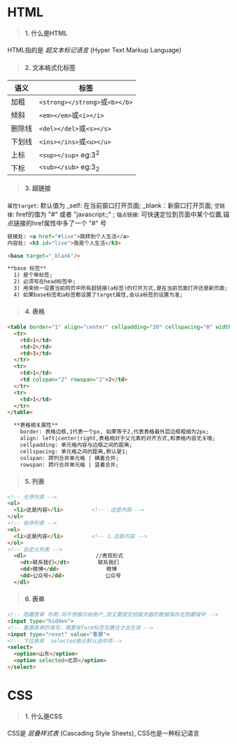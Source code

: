 # HTML

>#### 1. 什么是HTML
  
HTML指的是 *超文本标记语言* (Hyper Text Markup Language)

>#### 2. 文本格式化标签

| 语义   | 标签                           |
| ------ | ------------------------------ |
| 加粗   | `<strong></strong>`或`<b></b>` |
| 倾斜   | `<em></em>`或`<i></i>`         |
| 删除线 | `<del></del>`或`<s></s>`       |
| 下划线 | `<ins></ins>`或`<u></u>`       |
| 上标   | `<sup></sup>` eg:3<sup>2</sup> |
| 下标   | `<sub></sub>` eg:3<sub>2</sub> |

>#### 3. 超链接

`属性target`: 默认值为 _self: 在当前窗口打开页面; _blank：新窗口打开页面;
`空链接`: href的值为 "#" 或者 "javascript:;" ;
`锚点链接`: 可快速定位到页面中某个位置,锚点链接的href属性中多了一个 "#" 号  
```html
链接处: <a href="#live">跳转到个人生活</a>
内容处: <h3 id="live">我是个人生活</h3>
```

```html
<base target="_blank"/>

**base 标签**
  1) 是个单标签;
  2) 必须写在head标签中;
  3) 用来统一设置当前网页中所有超链接(a标签)的打开方式,是在当前页面打开还是新页面;
  4) 如果base标签和a标签都设置了target属性,会以a标签的设置为准;
```

>#### 4. 表格

```html
<table border="1" align="center" cellpadding="20" cellspacing="0" width="500" height="300">
  <tr>
    <td>1</td>
    <td>2</td>
    <td>3</td>
  </tr>
  <tr>
    <td>1</td>
    <td colspan="2" rowspan="2">2</td>
  </tr>
  <tr>
    <td>1</td>
  </tr>
</table>

  **表格相关属性**
    border: 表格边框,1代表一个px, 如果等于2,代表表格最外层边框粗细为2px;
    align: left|center|right,表格相对于父元素的对齐方式,和表格内容无关哦;
    cellpadding: 单元格内容与边框之间的距离;
    cellspacing: 单元格之间的距离,默认是1;
    colspan: 跨列合并单元格 | 横着合并;
    rowspan: 跨行合并单元格 | 竖着合并;
```

>#### 5. 列表

  ```html
  <!-- 无序列表 -->
  <ul>
    <li>这是内容</li>         <!-- ·这是内容 -->
  </ul>
  <!-- 有序列表 -->
  <ol>
    <li>这是内容</li>         <!-- 1.这是内容 -->
  </ol>
  <!-- 自定义列表 -->
    <dl>                      //表现形式   
      <dt>联系我们</dt>         联系我们
      <dd>微博</dd>               微博
      <dd>公众号</dd>             公众号
    </dl>
  ```

>#### 6. 表单

```html
<!-- 隐藏表单 作用:将不想展示给用户,但又要提交给服务器的数据保存在隐藏域中 -->
<input type="hidden">
<!-- 重置表单的填写，需要有form标签包裹住才会生效 -->  
<input type="reset" value="重置">  
<!-- 下拉表单  selected表示默认选中项-->
<select>
  <option>山东</option>
  <option selected>北京</option>
</select>
```


# CSS

>#### 1. 什么是CSS

CSS是 *层叠样式表* (Cascading Style Sheets), CSS也是一种标记语言


